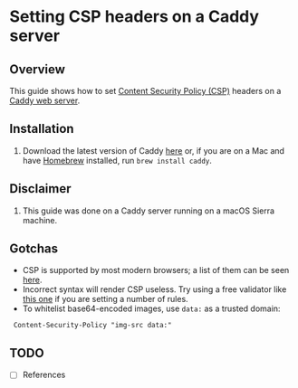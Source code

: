 # Setting CSP headers on a Caddy server

## Overview
This guide shows how to set [Content Security Policy (CSP)](https://developer.mozilla.org/en-US/docs/Web/HTTP/CSP) headers on a [Caddy web server](https://caddyserver.com/).

## Installation
1. Download the latest version of Caddy [here](https://caddyserver.com/download) or, if you are on a Mac and have [Homebrew](https://brew.sh/) installed, run `brew install caddy`.

## Disclaimer
1. This guide was done on a Caddy server running on a macOS Sierra machine.

## Gotchas
- CSP is supported by most modern browsers; a list of them can be seen [here](http://caniuse.com/#feat=contentsecuritypolicy).
- Incorrect syntax will render CSP useless. Try using a free validator like [this one](https://cspvalidator.org/) if you are setting a number of rules.
- To whitelist base64-encoded images, use `data:` as a trusted domain:
```
 Content-Security-Policy "img-src data:"
```


## TODO
- [ ] References

